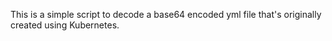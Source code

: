 This is a simple script to decode a base64 encoded yml file that's originally created using Kubernetes.
